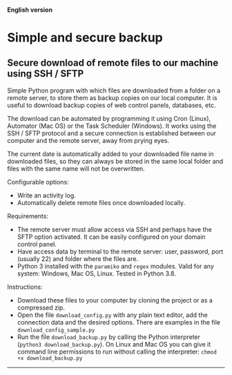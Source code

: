 #### English version

# Simple and secure backup
## Secure download of remote files to our machine using SSH / SFTP

Simple Python program with which files are downloaded from a folder on a remote server, to store them as backup copies on our local computer. It is useful to download backup copies of web control panels, databases, etc.

The download can be automated by programming it using Cron (Linux), Automator (Mac OS) or the Task Scheduler (Windows). It works using the SSH / SFTP protocol and a secure connection is established between our computer and the remote server, away from prying eyes.

The current date is automatically added to your downloaded file name in downloaded files, so they can always be stored in the same local folder and files with the same name will not be overwritten.

Configurable options:

- Write an activity log.
- Automatically delete remote files once downloaded locally.

Requirements:

- The remote server must allow access via SSH and perhaps have the SFTP option activated. It can be easily configured on your domain control panel.
- Have access data by terminal to the remote server: user, password, port (usually 22) and folder where the files are.
- Python 3 installed with the `paramiko` and `regex` modules. Valid for any system: Windows, Mac OS, Linux. Tested in Python 3.8.

Instructions:

- Download these files to your computer by cloning the project or as a compressed zip.
- Open the file `download_config.py` with any plain text editor, add the connection data and the desired options. There are examples in the file `download_config_sample.py`
- Run the file `download_backup.py` by calling the Python interpreter (`python3 download_backup.py`). On Linux and Mac OS you can give it command line permissions to run without calling the interpreter: `chmod +x download_backup.py`

---


